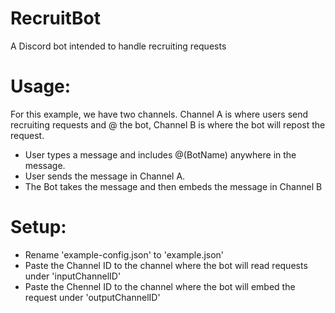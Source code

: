 # RecruitBot
A Discord bot intended to handle recruiting requests

# Usage:
For this example, we have two channels. Channel A is where users send recruiting requests and @ the bot, Channel B is where the bot will repost the request. <br>

* User types a message and includes @(BotName) anywhere in the message.<br>
* User sends the message in Channel A.<br>
* The Bot takes the message and then embeds the message in Channel B <br>

# Setup:
* Rename 'example-config.json' to 'example.json'
* Paste the Channel ID to the channel where the bot will read requests under 'inputChannelID'
* Paste the Chennel ID to the channel where the bot will embed the request under 'outputChannelID'

